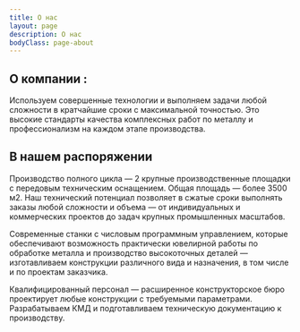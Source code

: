 ```yaml
---
title: О нас
layout: page
description: О нас
bodyClass: page-about
---
```


## О компании :

Используем совершенные технологии и выполняем задачи любой сложности в кратчайшие сроки с максимальной точностью. Это высокие стандарты качества комплексных работ по металлу и профессионализм на каждом этапе производства.

## В нашем распоряжении

Производство полного цикла — 2 крупные производственные площадки с передовым техническим оснащением. Общая площадь — более 3500 м2. Наш технический потенциал позволяет в сжатые сроки выполнять заказы любой сложности и объема — от индивидуальных и коммерческих проектов до задач крупных промышленных масштабов.

Современные станки с числовым программным управлением, которые обеспечивают возможность практически ювелирной работы по обработке металла и производство высокоточных деталей — изготавливаем конструкции различного вида и назначения, в том числе и по проектам заказчика.

Квалифицированный персонал — расширенное конструкторское бюро проектирует любые конструкции с требуемыми параметрами. Разрабатываем КМД и подготавливаем техническую документацию к производству.